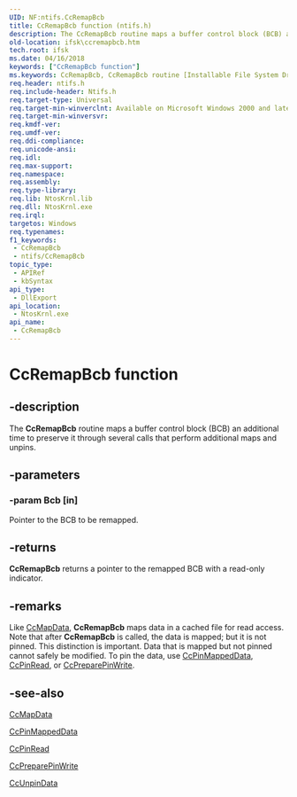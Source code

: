 ```yaml
---
UID: NF:ntifs.CcRemapBcb
title: CcRemapBcb function (ntifs.h)
description: The CcRemapBcb routine maps a buffer control block (BCB) an additional time to preserve it through several calls that perform additional maps and unpins.
old-location: ifsk\ccremapbcb.htm
tech.root: ifsk
ms.date: 04/16/2018
keywords: ["CcRemapBcb function"]
ms.keywords: CcRemapBcb, CcRemapBcb routine [Installable File System Drivers], ccref_64bd8036-ecdd-48bd-8894-fea7f28cc3be.xml, ifsk.ccremapbcb, ntifs/CcRemapBcb
req.header: ntifs.h
req.include-header: Ntifs.h
req.target-type: Universal
req.target-min-winverclnt: Available on Microsoft Windows 2000 and later.
req.target-min-winversvr: 
req.kmdf-ver: 
req.umdf-ver: 
req.ddi-compliance: 
req.unicode-ansi: 
req.idl: 
req.max-support: 
req.namespace: 
req.assembly: 
req.type-library: 
req.lib: NtosKrnl.lib
req.dll: NtosKrnl.exe
req.irql: 
targetos: Windows
req.typenames: 
f1_keywords:
 - CcRemapBcb
 - ntifs/CcRemapBcb
topic_type:
 - APIRef
 - kbSyntax
api_type:
 - DllExport
api_location:
 - NtosKrnl.exe
api_name:
 - CcRemapBcb
---
```


# CcRemapBcb function


## -description

The <b>CcRemapBcb</b> routine maps a buffer control block (BCB) an additional time to preserve it through several calls that perform additional maps and unpins.

## -parameters

### -param Bcb [in]


Pointer to the BCB to be remapped.

## -returns

<b>CcRemapBcb</b> returns a pointer to the remapped BCB with a read-only indicator.

## -remarks

Like <a href="/windows-hardware/drivers/ddi/ntifs/nf-ntifs-ccmapdata">CcMapData</a>, <b>CcRemapBcb</b> maps data in a cached file for read access. Note that after <b>CcRemapBcb</b> is called, the data is mapped; but it is not pinned. This distinction is important. Data that is mapped but not pinned cannot safely be modified. To pin the data, use <a href="/windows-hardware/drivers/ddi/ntifs/nf-ntifs-ccpinmappeddata">CcPinMappedData</a>, <a href="/windows-hardware/drivers/ddi/ntifs/nf-ntifs-ccpinread">CcPinRead</a>, or <a href="/windows-hardware/drivers/ddi/ntifs/nf-ntifs-ccpreparepinwrite">CcPreparePinWrite</a>.

## -see-also

<a href="/windows-hardware/drivers/ddi/ntifs/nf-ntifs-ccmapdata">CcMapData</a>



<a href="/windows-hardware/drivers/ddi/ntifs/nf-ntifs-ccpinmappeddata">CcPinMappedData</a>



<a href="/windows-hardware/drivers/ddi/ntifs/nf-ntifs-ccpinread">CcPinRead</a>



<a href="/windows-hardware/drivers/ddi/ntifs/nf-ntifs-ccpreparepinwrite">CcPreparePinWrite</a>



<a href="/windows-hardware/drivers/ddi/ntifs/nf-ntifs-ccunpindata">CcUnpinData</a>
